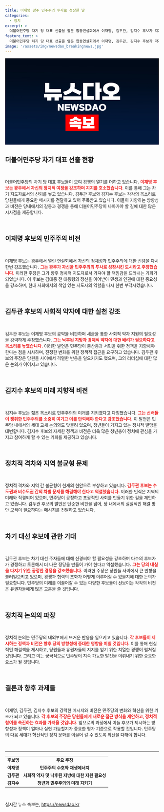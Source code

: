 ```yaml
---
title: 이재명 광주 민주주의 투사로 성장한 날
categories:
  - 정치
excerpt: >
  더불어민주당 차기 당 대표 선출을 앞둔 합동연설회에서 이재명, 김두관, 김지수 후보가 각자의 비전을 제시했다. 이 후보는 민주주의 실현에 대한 의지를, 김두관 후보는 사회적 약자를 위한 정책을 강조하며 갈등을 표출했다. 청년 후보 김지수는 민주주의 수호에 힘쓰겠다고 약속했다.
feature_text: >
  더불어민주당 차기 당 대표 선출을 앞둔 합동연설회에서 이재명, 김두관, 김지수 후보가 각자의 비전을 제시했다. 이 후보는 민주주의 실현에 대한 의지를, 김두관 후보는 사회적 약자를 위한 정책을 강조하며 갈등을 표출했다. 청년 후보 김지수는 민주주의 수호에 힘쓰겠다고 약속했다.
image: '/assets/img/newsdao_breakingnews.jpg'
---
```


<p><img src="/assets/img/newsdao_breakingnews.jpg" alt="ontimetimes 속보" /></p>

<h2 data-ke-size="size26">더불어민주당 차기 대표 선출 현황</h2>

<p data-ke-size="size16">&nbsp;</p>

<p>더불어민주당의 차기 당 대표 후보들이 모여 경쟁의 열기를 더하고 있습니다. <b><span style="color: #ee2323;">이재명 후보는 광주에서 자신의 정치적 여정을 강조하며 지지를 호소했습니다.</span></b> 이를 통해 그는 차기 지도자로서의 신뢰를 쌓고 있습니다. 김두관 후보와 김지수 후보는 각각의 목소리로 당원들에게 중요한 메시지를 전달하고 있어 주목받고 있습니다. 이들이 지향하는 방향성과 비전은 당내에서의 갈등과 경쟁을 통해 더불어민주당이 나아가야 할 길에 대한 많은 시사점을 제공합니다.</p>

<p data-ke-size="size16">&nbsp;</p>

<h2 data-ke-size="size26">이재명 후보의 민주주의 비전</h2>

<p data-ke-size="size16">&nbsp;</p>

<p>이재명 후보는 광주에서 열린 연설회에서 자신의 정체성과 민주주의에 대한 신념을 다시 한번 강조했습니다. <b><span style="color: #ee2323;">그는 광주가 자신을 민주주의의 투사로 성장시킨 도시라고 주장했습니다.</span></b> 이러한 주장은 그가 향후 정치적 지도자로서 가져야 할 책임감을 드러내는 기회가 되었습니다. 이 후보는 김대중 전 대통령의 정신을 이어받아 민생과 인권에 대한 중요성을 강조하며, 현대 사회에서의 책임 있는 지도자의 역할을 다시 한번 부각시켰습니다.</p>

<p data-ke-size="size16">&nbsp;</p>

<h2 data-ke-size="size26">김두관 후보의 사회적 약자에 대한 실천 강조</h2>

<p data-ke-size="size16">&nbsp;</p>

<p>김두관 후보는 이재명 후보의 공약을 비판하며 세금을 통한 사회적 약자 지원의 필요성을 강력하게 주장했습니다. <b><span style="color: #ee2323;">그는 낙후된 지방과 경제적 약자에 대한 배려가 필요하다고 목소리를 높였습니다.</span></b> 이러한 발언은 민주당이 중산층과 서민을 위한 정책을 지향해야 한다는 점을 시사하며, 진정한 변화를 위한 정책적 접근을 요구하고 있습니다. 김두관 후보의 주장은 당원들 사이에서 격렬한 반응을 일으키기도 했으며, 그의 리더십에 대한 많은 논의가 이어지고 있습니다.</p>

<p data-ke-size="size16">&nbsp;</p>

<h2 data-ke-size="size26">김지수 후보의 미래 지향적 비전</h2>

<p data-ke-size="size16">&nbsp;</p>

<p>김지수 후보는 젊은 목소리로 민주주의의 미래를 지키겠다고 다짐했습니다. <b><span style="color: #ee2323;">그는 선배들이 쟁취한 민주주의를 소중히 여기고 이를 만끽해야 한다고 강조했습니다.</span></b> 이 발언은 민주당 내에서의 세대 교체 논의와도 맞물려 있으며, 청년들이 가지고 있는 정치적 열망을 대변합니다. 김지수 후보의 자세한 정책과 비전은 더욱 많은 청년층이 정치에 관심을 가지고 참여하게 할 수 있는 기회를 제공하고 있습니다.</p>

<p data-ke-size="size16">&nbsp;</p>

<h2 data-ke-size="size26">정치적 격차와 지역 불균형 문제</h2>

<p data-ke-size="size16">&nbsp;</p>

<p>정치적 격차와 지역 간 불균형이 현재의 현안으로 부상하고 있습니다. <b><span style="color: #ee2323;">김두관 후보는 수도권과 비수도권 간의 차별 문제를 해결해야 한다고 역설했습니다.</span></b> 이러한 인식은 지역의 미래와 직결되어 있으며, 민주당이 공정하고 포괄적인 사회를 만들기 위한 길을 제안하고 있습니다. 김두관 후보의 발언은 단순한 비판을 넘어, 당 내에서의 실질적인 해결 방안 모색이 필요하다는 메시지를 전달하고 있습니다.</p>

<p data-ke-size="size16">&nbsp;</p>

<h2 data-ke-size="size26">차기 대선 후보에 관한 기대</h2>

<p data-ke-size="size16">&nbsp;</p>

<p>김두관 후보는 차기 대선 주자들에 대해 신경써야 할 필요성을 강조하며 다수의 후보자가 경쟁하고 토론해서 더 나은 정당을 만들어 가야 한다고 역설했습니다. <b><span style="color: #ee2323;">그는 당의 내실을 다지기 위한 공정한 경쟁을 강조했습니다.</span></b> 이러한 주장은 당원들 사이에서 큰 반향을 불러일으키고 있으며, 경쟁과 협력의 조화가 어떻게 이루어질 수 있을지에 대한 논의가 필요합니다. 민주당의 미래를 이끌어갈 수 있는 다양한 후보들이 선보이는 각각의 비전은 유권자들에게 많은 교훈을 줄 것입니다.</p>

<p data-ke-size="size16">&nbsp;</p>

<h2 data-ke-size="size26">정치적 논의의 파장</h2>

<p data-ke-size="size16">&nbsp;</p>

<p>정치적 논의는 민주당의 내외부에서 뜨거운 반응을 일으키고 있습니다. <b><span style="color: #ee2323;">각 후보들이 제시하는 정책과 비전은 향후 당의 방향성에 중대한 영향을 미칠 것입니다.</span></b> 이를 통해 현실적인 해결책을 제시하고, 당원들과 유권자들의 지지를 얻기 위한 치열한 경쟁이 펼쳐질 것입니다. 그리고 이는 궁극적으로 민주당이 지속 가능한 발전을 이뤄내기 위한 중요한 요소가 될 것입니다.</p>

<p data-ke-size="size16">&nbsp;</p>

<h2 data-ke-size="size26">결론과 향후 과제들</h2>

<p data-ke-size="size16">&nbsp;</p>

<p>이재명, 김두관, 김지수 후보의 강력한 메시지와 비전은 민주당의 변화와 혁신을 위한 기초가 되고 있습니다. <b><span style="color: #ee2323;">각 후보의 주장은 당원들에게 새로운 접근 방식을 제안하고, 정치적 참여를 촉진하는 효과를 가져올 것입니다.</span></b> 앞으로의 과정에서 이들 후보가 제시하는 방향성과 정책이 얼마나 실현 가능할지가 중요한 평가 기준으로 작용할 것입니다. 민주당의 다음 세대가 혁신적인 정치 문화를 이끌어 갈 수 있도록 최선을 다해야 합니다.</p>

<p data-ke-size="size16">&nbsp;</p>

<hr>

<table style="width: 100%;">
    <tr>
        <td style="text-align: center; height: 17px;"><b>후보명</b></td>
        <td style="text-align: center; height: 17px;"><b>주요 주장</b></td>
    </tr>
    <tr>
        <td style="text-align: center; height: 17px;"><b>이재명</b></td>
        <td style="text-align: center; height: 17px;"><b>민주주의 수호와 재생에너지</b></td>
    </tr>
    <tr>
        <td style="text-align: center; height: 17px;"><b>김두관</b></td>
        <td style="text-align: center; height: 17px;"><b>사회적 약자 및 낙후된 지방에 대한 지원 필요성</b></td>
    </tr>
    <tr>
        <td style="text-align: center; height: 17px;"><b>김지수</b></td>
        <td style="text-align: center; height: 17px;"><b>청년과 민주주의의 미래 지키기</b></td>
    </tr>
</table>

<p data-ke-size="size16">&nbsp;</p>
실시간 뉴스 속보는, <a href="https://newsdao.kr" rel="dofollow">https://newsdao.kr</a>


